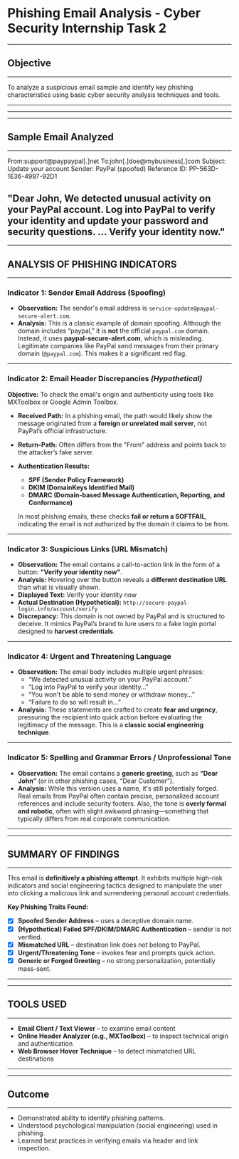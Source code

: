 #  Phishing Email Analysis - Cyber Security Internship Task 2
-------------
## Objective
-------------

To analyze a suspicious email sample and identify key phishing characteristics using basic cyber security analysis techniques and tools.

---



---
-------------------------
## Sample Email Analyzed
-------------------------
From:support@paypaypal[.]net
To:john[.]doe@mybusiness[.]com
Subject: Update your account
Sender: PayPal (spoofed)
Reference ID: PP-563D-1E36-4997-92D1

"Dear John,
We detected unusual activity on your PayPal account. Log into PayPal to verify your identity and update your password and security questions.
...
Verify your identity now."
---
----------------------------------
## ANALYSIS OF PHISHING INDICATORS
----------------------------------
### Indicator 1: Sender Email Address (Spoofing)

- **Observation:** The sender's email address is `service-update@paypal-secure-alert.com`.
- **Analysis:** This is a classic example of domain spoofing. Although the domain includes “paypal,” it is **not** the official `paypal.com` domain. Instead, it uses **paypal-secure-alert.com**, which is misleading. Legitimate companies like PayPal send messages from their primary domain (`@paypal.com`). This makes it a significant red flag.

---

### Indicator 2: Email Header Discrepancies *(Hypothetical)*

**Objective:** To check the email's origin and authenticity using tools like MXToolbox or Google Admin Toolbox.

- **Received Path:** In a phishing email, the path would likely show the message originated from a **foreign or unrelated mail server**, not PayPal’s official infrastructure.
- **Return-Path:** Often differs from the "From" address and points back to the attacker’s fake server.
- **Authentication Results:**
  - **SPF (Sender Policy Framework)**
  - **DKIM (DomainKeys Identified Mail)**
  - **DMARC (Domain-based Message Authentication, Reporting, and Conformance)**
  
  In most phishing emails, these checks **fail or return a SOFTFAIL**, indicating the email is not authorized by the domain it claims to be from.

---

### Indicator 3: Suspicious Links (URL Mismatch)

- **Observation:** The email contains a call-to-action link in the form of a button: **"Verify your identity now"**.
- **Analysis:** Hovering over the button reveals a **different destination URL** than what is visually shown.
- **Displayed Text:** Verify your identity now
- **Actual Destination (Hypothetical):** `http://secure-paypal-login.info/account/verify`
- **Discrepancy:** This domain is not owned by PayPal and is structured to deceive. It mimics PayPal’s brand to lure users to a fake login portal designed to **harvest credentials**.

---

### Indicator 4: Urgent and Threatening Language

- **Observation:** The email body includes multiple urgent phrases:
  - “We detected unusual activity on your PayPal account.”
  - “Log into PayPal to verify your identity…”
  - “You won't be able to send money or withdraw money…”
  - “Failure to do so will result in…”
- **Analysis:** These statements are crafted to create **fear and urgency**, pressuring the recipient into quick action before evaluating the legitimacy of the message. This is a **classic social engineering technique**.

---

### Indicator 5: Spelling and Grammar Errors / Unprofessional Tone

- **Observation:** The email contains a **generic greeting**, such as **“Dear John”** (or in other phishing cases, “Dear Customer”).
- **Analysis:** While this version uses a name, it's still potentially forged. Real emails from PayPal often contain precise, personalized account references and include security footers. Also, the tone is **overly formal and robotic**, often with slight awkward phrasing—something that typically differs from real corporate communication.

---
----------------------
## SUMMARY OF FINDINGS
----------------------
This email is **definitively a phishing attempt**. It exhibits multiple high-risk indicators and social engineering tactics designed to manipulate the user into clicking a malicious link and surrendering personal account credentials.

**Key Phishing Traits Found:**

- [x] **Spoofed Sender Address** – uses a deceptive domain name.
- [x] **(Hypothetical) Failed SPF/DKIM/DMARC Authentication** – sender is not verified.
- [x] **Mismatched URL** – destination link does not belong to PayPal.
- [x] **Urgent/Threatening Tone** – invokes fear and prompts quick action.
- [x] **Generic or Forged Greeting** – no strong personalization, potentially mass-sent.

---
-------------
## TOOLS USED
-------------
- **Email Client / Text Viewer** – to examine email content
- **Online Header Analyzer (e.g., MXToolbox)** – to inspect technical origin and authentication
- **Web Browser Hover Technique** – to detect mismatched URL destinations

---
----------
## Outcome
----------
- Demonstrated ability to identify phishing patterns.
- Understood psychological manipulation (social engineering) used in phishing.
- Learned best practices in verifying emails via header and link inspection.
